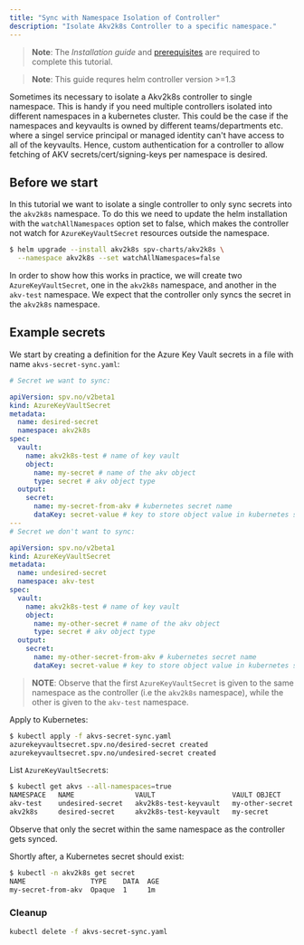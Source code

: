 ```yaml
---
title: "Sync with Namespace Isolation of Controller"
description: "Isolate Akv2k8s Controller to a specific namespace."
---
```


> **Note**: The *Installation guide* and [prerequisites](../prerequisites) are required to complete this tutorial.

> **Note**: This guide requres helm controller version >=1.3

Sometimes its necessary to isolate a Akv2k8s controller to single namespace. This is handy if you need multiple controllers isolated into different namespaces in a kubernetes cluster. This could be the case if the namespaces and keyvaults is owned by different teams/departments etc. where a singel service principal or managed identity can't have access to all of the keyvaults. Hence, custom authentication for a controller to allow fetching of AKV secrets/cert/signing-keys per namespace is desired.

## Before we start
In this tutorial we want to isolate a single controller to only sync secrets into the `akv2k8s` namespace. To do this we need to update the helm installation with the `watchAllNamespaces` option set to false, which makes the controller not watch for `AzureKeyVaultSecret` resources outside the namespace.
```bash
$ helm upgrade --install akv2k8s spv-charts/akv2k8s \
  --namespace akv2k8s --set watchAllNamespaces=false
```
In order to show how this works in practice, we will create two `AzureKeyVaultSecret`, one in the `akv2k8s` namespace, and another in the `akv-test` namespace. We expect that the controller only syncs the secret in the `akv2k8s` namespace.

## Example secrets

We start by creating a definition for the Azure Key Vault secrets in a file with name `akvs-secret-sync.yaml`:

```yaml:title=akvs-secret-sync.yaml
# Secret we want to sync:

apiVersion: spv.no/v2beta1
kind: AzureKeyVaultSecret
metadata:
  name: desired-secret
  namespace: akv2k8s
spec:
  vault:
    name: akv2k8s-test # name of key vault
    object:
      name: my-secret # name of the akv object
      type: secret # akv object type
  output:
    secret:
      name: my-secret-from-akv # kubernetes secret name
      dataKey: secret-value # key to store object value in kubernetes secret
---
# Secret we don't want to sync:

apiVersion: spv.no/v2beta1
kind: AzureKeyVaultSecret
metadata:
  name: undesired-secret
  namespace: akv-test
spec:
  vault:
    name: akv2k8s-test # name of key vault
    object:
      name: my-other-secret # name of the akv object
      type: secret # akv object type
  output:
    secret:
      name: my-other-secret-from-akv # kubernetes secret name
      dataKey: secret-value # key to store object value in kubernetes secret
```
> **NOTE**: Observe that the first `AzureKeyVaultSecret` is given to the same namespace as the controller (i.e the `akv2k8s` namespace), while the other is given to the `akv-test` namespace.

Apply to Kubernetes:

```bash
$ kubectl apply -f akvs-secret-sync.yaml
azurekeyvaultsecret.spv.no/desired-secret created
azurekeyvaultsecret.spv.no/undesired-secret created
```

List `AzureKeyVaultSecret`s:

```bash
$ kubectl get akvs --all-namespaces=true
NAMESPACE   NAME               VAULT                   VAULT OBJECT      SECRET NAME          SYNCHED
akv-test    undesired-secret   akv2k8s-test-keyvault   my-other-secret
akv2k8s     desired-secret     akv2k8s-test-keyvault   my-secret         my-secret-from-akv   2021-13-37T13:37:00Z
```
Observe that only the secret within the same namespace as the controller gets synced.

Shortly after, a Kubernetes secret should exist:

```bash
$ kubectl -n akv2k8s get secret
NAME                TYPE    DATA  AGE
my-secret-from-akv  Opaque  1     1m
```

### Cleanup

```bash
kubectl delete -f akvs-secret-sync.yaml
```